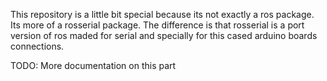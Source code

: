 This repository is a little bit special because its not exactly a ros package. Its more of a rosserial package. The difference is that rosserial is a port version of ros maded for serial and specially for this cased arduino boards connections.

TODO: More documentation on this part
